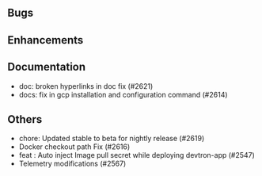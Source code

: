 ## Bugs
## Enhancements
## Documentation
- doc: broken hyperlinks in doc fix (#2621)
- docs: fix in gcp installation and configuration command (#2614)
## Others
- chore: Updated stable to beta for nightly release (#2619)
- Docker checkout path Fix (#2616)
- feat : Auto inject Image pull secret while deploying devtron-app (#2547)
- Telemetry modifications (#2567)
